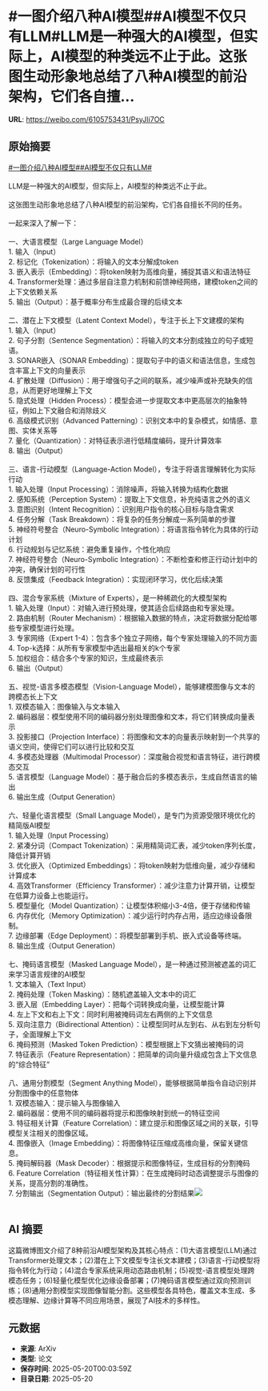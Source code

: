 # #一图介绍八种AI模型##AI模型不仅只有LLM#LLM是一种强大的AI模型，但实际上，AI模型的种类远不止于此。这张图生动形象地总结了八种AI模型的前沿架构，它们各自擅...

**URL**: https://weibo.com/6105753431/PsyJIi7OC

## 原始摘要

<a href="https://m.weibo.cn/search?containerid=231522type%3D1%26t%3D10%26q%3D%23%E4%B8%80%E5%9B%BE%E4%BB%8B%E7%BB%8D%E5%85%AB%E7%A7%8DAI%E6%A8%A1%E5%9E%8B%23&amp;extparam=%23%E4%B8%80%E5%9B%BE%E4%BB%8B%E7%BB%8D%E5%85%AB%E7%A7%8DAI%E6%A8%A1%E5%9E%8B%23" data-hide=""><span class="surl-text">#一图介绍八种AI模型#</span></a><a href="https://m.weibo.cn/search?containerid=231522type%3D1%26t%3D10%26q%3D%23AI%E6%A8%A1%E5%9E%8B%E4%B8%8D%E4%BB%85%E5%8F%AA%E6%9C%89LLM%23&amp;extparam=%23AI%E6%A8%A1%E5%9E%8B%E4%B8%8D%E4%BB%85%E5%8F%AA%E6%9C%89LLM%23" data-hide=""><span class="surl-text">#AI模型不仅只有LLM#</span></a><br><br>LLM是一种强大的AI模型，但实际上，AI模型的种类远不止于此。<br><br>这张图生动形象地总结了八种AI模型的前沿架构，它们各自擅长不同的任务。<br><br>一起来深入了解一下：<br><br>一、大语言模型（Large Language Model）<br>1. 输入（Input）<br>2. 标记化（Tokenization）：将输入的文本分解成token<br>3. 嵌入表示（Embedding）：将token映射为高维向量，捕捉其语义和语法特征<br>4. Transformer处理：通过多层自注意力机制和前馈神经网络，建模token之间的上下文依赖关系<br>5. 输出（Output）：基于概率分布生成最合理的后续文本<br><br>二、潜在上下文模型（Latent Context Model），专注于长上下文建模的架构<br>1. 输入（Input）<br>2. 句子分割（Sentence Segmentation）：将输入的文本分割成独立的句子或短语。<br>3. SONAR嵌入（SONAR Embedding）：提取句子中的语义和语法信息，生成包含丰富上下文的向量表示<br>4. 扩散处理（Diffusion）：用于增强句子之间的联系，减少噪声或补充缺失的信息，从而更好地理解上下文<br>5. 隐式处理（Hidden Process）：模型会进一步提取文本中更高层次的抽象特征，例如上下文融合和消除歧义<br>6. 高级模式识别（Advanced Patterning）：识别文本中的复杂模式，如情感、意图、实体关系等<br>7. 量化（Quantization）：对特征表示进行低精度编码，提升计算效率<br>8. 输出（Output）<br><br>三、语言-行动模型（Language-Action Model），专注于将语言理解转化为实际行动<br>1. 输入处理（Input Processing）：消除噪声，将输入转换为结构化数据<br>2. 感知系统（Perception System）：提取上下文信息，补充纯语言之外的语义<br>3. 意图识别（Intent Recognition）：识别用户指令的核心目标与隐含需求<br>4. 任务分解（Task Breakdown）：将复杂的任务分解成一系列简单的步骤<br>5. 神经符号整合（Neuro-Symbolic Integration）：将语言指令转化为具体的行动计划<br>6. 行动规划与记忆系统：避免重复操作，个性化响应<br>7. 神经符号整合（Neuro-Symbolic Integration）：不断检查和修正行动计划中的冲突，确保计划的可行性<br>8. 反馈集成（Feedback Integration）：实现闭环学习，优化后续决策<br><br>四、混合专家系统（Mixture of Experts），是一种稀疏化的大模型架构<br>1. 输入处理（Input）：对输入进行预处理，使其适合后续路由和专家处理。<br>2. 路由机制（Router Mechanism）：根据输入数据的特点，决定将数据分配给哪些专家模型进行处理。<br>3. 专家网络（Expert 1-4）：包含多个独立子网络，每个专家处理输入的不同方面<br>4. Top-k选择：从所有专家模型中选出最相关的k个专家<br>5. 加权组合：结合多个专家的知识，生成最终表示<br>6. 输出（Output）<br><br>五、视觉-语言多模态模型（Vision-Language Model），能够建模图像与文本的跨模态长上下文<br>1. 双模态输入：图像输入与文本输入<br>2. 编码器层：模型使用不同的编码器分别处理图像和文本，将它们转换成向量表示<br>3. 投影接口（Projection Interface）：将图像和文本的向量表示映射到一个共享的语义空间，使得它们可以进行比较和交互<br>4. 多模态处理器（Multimodal Processor）：深度融合视觉和语言特征，进行跨模态交互<br>5. 语言模型（Language Model）：基于融合后的多模态表示，生成自然语言的输出<br>6. 输出生成（Output Generation）<br><br>六、轻量化语言模型（Small Language Model），是专门为资源受限环境优化的精简版AI模型<br>1. 输入处理（Input Processing）<br>2. 紧凑分词（Compact Tokenization）：采用精简词汇表，减少token序列长度，降低计算开销<br>3. 优化嵌入（Optimized Embeddings）：将token映射为低维向量，减少存储和计算成本<br>4. 高效Transformer（Efficiency Transformer）：减少注意力计算开销，让模型在低算力设备上也能运行。<br>5. 模型量化（Model Quantization）：让模型体积缩小3-4倍，便于存储和传输<br>6. 内存优化（Memory Optimization）：减少运行时内存占用，适应边缘设备限制。<br>7. 边缘部署（Edge Deployment）：将模型部署到手机、嵌入式设备等终端。<br>8. 输出生成（Output Generation）<br><br>七、掩码语言模型（Masked Language Model），是一种通过预测被遮盖的词汇来学习语言规律的AI模型<br>1. 文本输入（Text Input）<br>2. 掩码处理（Token Masking）：随机遮盖输入文本中的词汇<br>3. 嵌入层（Embedding Layer）：把每个词转换成向量，让模型能计算<br>4. 左上下文和右上下文：同时利用被掩码词左右两侧的上下文信息<br>5. 双向注意力（Bidirectional Attention）：让模型同时从左到右、从右到左分析句子，全面理解上下文<br>6. 掩码预测（Masked Token Prediction）：模型根据上下文猜出被掩码的词<br>7. 特征表示（Feature Representation）：把简单的词向量升级成包含上下文信息的“综合特征”<br><br>八、通用分割模型（Segment Anything Model），能够根据简单指令自动识别并分割图像中的任意物体<br>1. 双模态输入：提示输入与图像输入<br>2. 编码器层：使用不同的编码器将提示和图像映射到统一的特征空间<br>3. 特征相关计算（Feature Correlation）：建立提示和图像区域之间的关联，引导模型关注相关的图像区域。<br>4. 图像嵌入（Image Embedding）：将图像特征压缩成高维向量，保留关键信息。<br>5. 掩码解码器（Mask Decoder）：根据提示和图像特征，生成目标的分割掩码<br>6. Feature Correlation（特征相关性计算）：在生成掩码时动态调整提示与图像的关系，提高分割的准确性。<br>7. 分割输出（Segmentation Output）：输出最终的分割结果<img style="" src="https://tvax2.sinaimg.cn/large/006Fd7o3gy1i1kxfaeoapg30m80rse81.gif" referrerpolicy="no-referrer"><br><br>

## AI 摘要

这篇微博图文介绍了8种前沿AI模型架构及其核心特点：(1)大语言模型(LLM)通过Transformer处理文本；(2)潜在上下文模型专注长文本建模；(3)语言-行动模型将指令转化为行动；(4)混合专家系统采用动态路由机制；(5)视觉-语言模型处理跨模态任务；(6)轻量化模型优化边缘设备部署；(7)掩码语言模型通过双向预测训练；(8)通用分割模型实现图像智能分割。这些模型各具特色，覆盖文本生成、多模态理解、边缘计算等不同应用场景，展现了AI技术的多样性。

## 元数据

- **来源**: ArXiv
- **类型**: 论文
- **保存时间**: 2025-05-20T00:03:59Z
- **目录日期**: 2025-05-20
